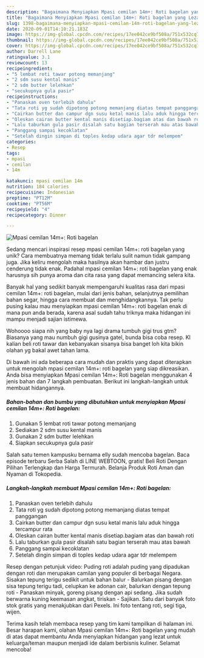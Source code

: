 ```yaml
---
description: "Bagaimana Menyiapkan Mpasi cemilan 14m+: Roti bagelan yang Lezat"
title: "Bagaimana Menyiapkan Mpasi cemilan 14m+: Roti bagelan yang Lezat"
slug: 1398-bagaimana-menyiapkan-mpasi-cemilan-14m-roti-bagelan-yang-lezat
date: 2020-09-01T14:10:21.183Z
image: https://img-global.cpcdn.com/recipes/17ee042ce9bf508a/751x532cq70/mpasi-cemilan-14m-roti-bagelan-foto-resep-utama.jpg
thumbnail: https://img-global.cpcdn.com/recipes/17ee042ce9bf508a/751x532cq70/mpasi-cemilan-14m-roti-bagelan-foto-resep-utama.jpg
cover: https://img-global.cpcdn.com/recipes/17ee042ce9bf508a/751x532cq70/mpasi-cemilan-14m-roti-bagelan-foto-resep-utama.jpg
author: Darrell Lane
ratingvalue: 3.1
reviewcount: 13
recipeingredient:
- "5 lembat roti tawar potong memanjang"
- "2 sdm susu kental manis"
- "2 sdm butter lelehkan"
- "secukupnya gula pasir"
recipeinstructions:
- "Panaskan oven terlebih dahulu"
- "Tata roti yg sudah dipotong potong memanjang diatas tempat panggangan"
- "Cairkan butter dan campur dgn susu ketal manis lalu aduk hingga tercampur rata"
- "Oleskan cairan butter kental manis disetiap.bagiam atas dan bawah roti"
- "Lalu taburkan gula pasir disalah satu bagian terserah mau atas bawah"
- "Panggang sampai kecoklatan"
- "Setelah dingin simpan di toples kedap udara agar tdr melempem"
categories:
- Resep
tags:
- mpasi
- cemilan
- 14m

katakunci: mpasi cemilan 14m 
nutrition: 184 calories
recipecuisine: Indonesian
preptime: "PT12M"
cooktime: "PT56M"
recipeyield: "4"
recipecategory: Dinner

---
```



![Mpasi cemilan 14m+: Roti bagelan](https://img-global.cpcdn.com/recipes/17ee042ce9bf508a/751x532cq70/mpasi-cemilan-14m-roti-bagelan-foto-resep-utama.jpg)

Sedang mencari inspirasi resep mpasi cemilan 14m+: roti bagelan yang unik? Cara membuatnya memang tidak terlalu sulit namun tidak gampang juga. Jika keliru mengolah maka hasilnya akan hambar dan justru cenderung tidak enak. Padahal mpasi cemilan 14m+: roti bagelan yang enak harusnya sih punya aroma dan cita rasa yang dapat memancing selera kita.

Banyak hal yang sedikit banyak mempengaruhi kualitas rasa dari mpasi cemilan 14m+: roti bagelan, mulai dari jenis bahan, selanjutnya pemilihan bahan segar, hingga cara membuat dan menghidangkannya. Tak perlu pusing kalau mau menyiapkan mpasi cemilan 14m+: roti bagelan enak di mana pun anda berada, karena asal sudah tahu triknya maka hidangan ini mampu menjadi sajian istimewa.

Wohoooo siapa nih yang baby nya lagi drama tumbuh gigi trus gtm? Biasanya yang mau numbuh gigi gusinya gatel, bunda bisa coba resep. Kl kalian beli roti tawar dan kebanyakan sisanya bisa banget loh kita bikin olahan yg bakal awet tahan lama.


Di bawah ini ada beberapa cara mudah dan praktis yang dapat diterapkan untuk mengolah mpasi cemilan 14m+: roti bagelan yang siap dikreasikan. Anda bisa menyiapkan Mpasi cemilan 14m+: Roti bagelan menggunakan 4 jenis bahan dan 7 langkah pembuatan. Berikut ini langkah-langkah untuk membuat hidangannya.

<!--inarticleads1-->

##### Bahan-bahan dan bumbu yang dibutuhkan untuk menyiapkan Mpasi cemilan 14m+: Roti bagelan:

1. Gunakan 5 lembat roti tawar potong memanjang
1. Sediakan 2 sdm susu kental manis
1. Gunakan 2 sdm butter lelehkan
1. Siapkan secukupnya gula pasir


Salah satu temen kampusku bernama elly sudah mencoba bagelan. Baca episode terbaru Serba Salah di LINE WEBTOON, gratis! Beli Roti Dengan Pilihan Terlengkap dan Harga Termurah. Belanja Produk Roti Aman dan Nyaman di Tokopedia. 

<!--inarticleads2-->

##### Langkah-langkah membuat Mpasi cemilan 14m+: Roti bagelan:

1. Panaskan oven terlebih dahulu
1. Tata roti yg sudah dipotong potong memanjang diatas tempat panggangan
1. Cairkan butter dan campur dgn susu ketal manis lalu aduk hingga tercampur rata
1. Oleskan cairan butter kental manis disetiap.bagiam atas dan bawah roti
1. Lalu taburkan gula pasir disalah satu bagian terserah mau atas bawah
1. Panggang sampai kecoklatan
1. Setelah dingin simpan di toples kedap udara agar tdr melempem


Resep dengan petunjuk video: Puding roti adalah puding yang dipadukan dengan roti dan merupakan camilan yang populer di berbagai Negara. Sisakan tepung terigu sedikit untuk bahan balur - Balurkan pisang dengan sisa tepung terigu tadi, celupkan ke adonan cair, balurkan dengan tepung roti - Panaskan minyak, goreng pisang dengan api sedang. Jika sudah berwarna kuning keemasan angkat, tiriskan - Sajikan. Satu dari banyak foto stok gratis yang menakjubkan dari Pexels. Ini foto tentang roti, segi tiga, wijen. 

Terima kasih telah membaca resep yang tim kami tampilkan di halaman ini. Besar harapan kami, olahan Mpasi cemilan 14m+: Roti bagelan yang mudah di atas dapat membantu Anda menyiapkan hidangan yang lezat untuk keluarga/teman maupun menjadi ide dalam berbisnis kuliner. Selamat mencoba!
